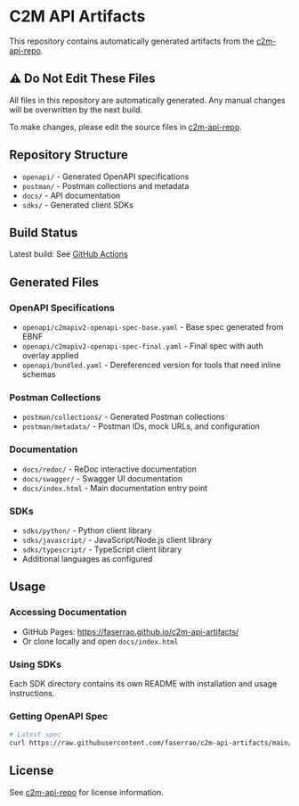 # C2M API Artifacts

This repository contains automatically generated artifacts from the [c2m-api-repo](https://github.com/faserrao/c2m-api-repo).

## ⚠️ Do Not Edit These Files

All files in this repository are automatically generated. Any manual changes will be overwritten by the next build.

To make changes, please edit the source files in [c2m-api-repo](https://github.com/faserrao/c2m-api-repo).

## Repository Structure

- `openapi/` - Generated OpenAPI specifications
- `postman/` - Postman collections and metadata
- `docs/` - API documentation
- `sdks/` - Generated client SDKs

## Build Status

Latest build: See [GitHub Actions](https://github.com/faserrao/c2m-api-repo/actions)

## Generated Files

### OpenAPI Specifications
- `openapi/c2mapiv2-openapi-spec-base.yaml` - Base spec generated from EBNF
- `openapi/c2mapiv2-openapi-spec-final.yaml` - Final spec with auth overlay applied
- `openapi/bundled.yaml` - Dereferenced version for tools that need inline schemas

### Postman Collections
- `postman/collections/` - Generated Postman collections
- `postman/metadata/` - Postman IDs, mock URLs, and configuration

### Documentation
- `docs/redoc/` - ReDoc interactive documentation
- `docs/swagger/` - Swagger UI documentation
- `docs/index.html` - Main documentation entry point

### SDKs
- `sdks/python/` - Python client library
- `sdks/javascript/` - JavaScript/Node.js client library
- `sdks/typescript/` - TypeScript client library
- Additional languages as configured

## Usage

### Accessing Documentation
- GitHub Pages: https://faserrao.github.io/c2m-api-artifacts/
- Or clone locally and open `docs/index.html`

### Using SDKs
Each SDK directory contains its own README with installation and usage instructions.

### Getting OpenAPI Spec
```bash
# Latest spec
curl https://raw.githubusercontent.com/faserrao/c2m-api-artifacts/main/openapi/c2mapiv2-openapi-spec-final.yaml
```

## License

See [c2m-api-repo](https://github.com/faserrao/c2m-api-repo) for license information.